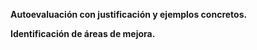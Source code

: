 **Autoevaluación con justificación y ejemplos concretos.**



**Identificación de áreas de mejora.**
